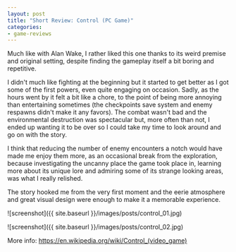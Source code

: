 ```yaml
---
layout: post
title: "Short Review: Control (PC Game)"
categories:
- game-reviews
---
```


<p>
Much like with Alan Wake, I rather liked this one thanks to its weird premise and original setting, despite finding the gameplay itself a bit boring and repetitive.
</p>
<p>
I didn't much like fighting at the beginning but it started to get better as I got some of the first powers, even quite engaging on occasion. Sadly, as the hours went by it felt a bit like a chore, to the point of being more annoying than entertaining sometimes (the checkpoints save system and enemy respawns didn't make it any favors). The combat wasn't bad and the environmental destruction was spectacular but, more often than not, I ended up wanting it to be over so I could take my time to look around and go on with the story.
</p>
<p>
I think that reducing the number of enemy encounters a notch would have made me enjoy them more, as an occasional break from the exploration, because investigating the uncanny place the game took place in, learning more about its unique lore and admiring some of its strange looking areas, was what I really relished.
</p>
<p>
The story hooked me from the very first moment and the eerie atmosphere and great visual design were enough to make it a memorable experience.
</p>



![screenshot]({{ site.baseurl }}/images/posts/control_01.jpg)

![screenshot]({{ site.baseurl }}/images/posts/control_02.jpg)


<p>More info: <a href="https://en.wikipedia.org/wiki/Control_(video_game)">https://en.wikipedia.org/wiki/Control_(video_game)</a><p>
